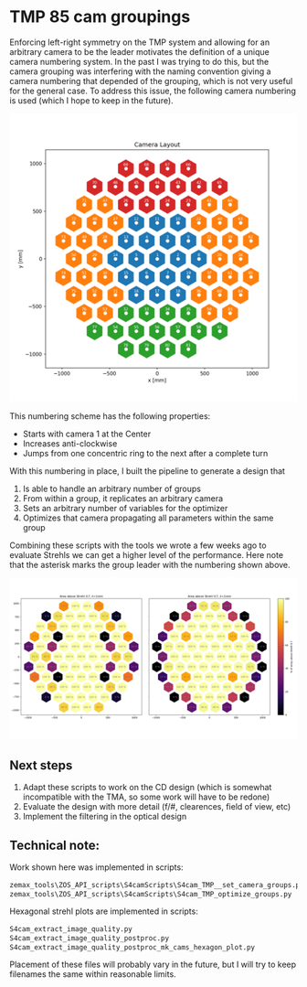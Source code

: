 # TMP 85 cam groupings

Enforcing left-right symmetry on the TMP system and allowing for an arbitrary
camera to be the leader motivates the definition of a unique
camera numbering system. In the past I was trying to do this, but the camera
grouping was interfering with the naming convention giving a camera numbering
that depended of the grouping, which is not very useful for the general case.
To address this issue, the following camera numbering is used (which I hope
  to keep in the future).

  ![](./camera_groups.png)

  This numbering scheme has the following properties:
  * Starts with camera 1 at the Center
  * Increases anti-clockwise
  * Jumps from one concentric ring to the next after a complete turn

With this numbering in place, I built the pipeline to generate a design that
1. Is able to handle an arbitrary number of groups
2. From within a group, it replicates an arbitrary camera
3. Sets an arbitrary number of variables for the optimizer
4. Optimizes that camera propagating all parameters within the same group

Combining these scripts with the tools we wrote a few weeks ago  to evaluate
Strehls we can get a higher level of the performance. Here note that
the asterisk marks the group leader with the numbering shown above.

![](./strehls_2designs.png)

## Next steps

1. Adapt these scripts to work on the CD design (which is somewhat incompatible with the TMA, so some work will have to be redone)
2. Evaluate the design with more detail (f/#, clearences, field of view, etc)
3. Implement the filtering in the optical design

## Technical note:
Work shown here was implemented in scripts:

    zemax_tools\ZOS_API_scripts\S4camScripts\S4cam_TMP__set_camera_groups.py
    zemax_tools\ZOS_API_scripts\S4camScripts\S4cam_TMP_optimize_groups.py

Hexagonal strehl plots are implemented in scripts:

    S4cam_extract_image_quality.py
    S4cam_extract_image_quality_postproc.py
    S4cam_extract_image_quality_postproc_mk_cams_hexagon_plot.py

Placement of these files will probably vary in the future, but I will try
to keep filenames the same within reasonable limits.

